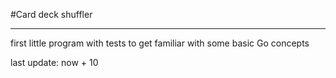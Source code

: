 #Card deck shuffler

---------------------------
first little program with tests to get familiar with some basic Go concepts

last update: now + 10